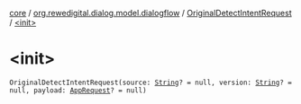 [core](../../index.md) / [org.rewedigital.dialog.model.dialogflow](../index.md) / [OriginalDetectIntentRequest](index.md) / [&lt;init&gt;](./-init-.md)

# &lt;init&gt;

`OriginalDetectIntentRequest(source: `[`String`](https://kotlinlang.org/api/latest/jvm/stdlib/kotlin/-string/index.html)`? = null, version: `[`String`](https://kotlinlang.org/api/latest/jvm/stdlib/kotlin/-string/index.html)`? = null, payload: `[`AppRequest`](../../org.rewedigital.dialog.model.google/-app-request/index.md)`? = null)`